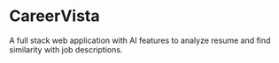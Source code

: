 # CareerVista
A full stack web application with AI features to analyze resume and find similarity with job descriptions.
